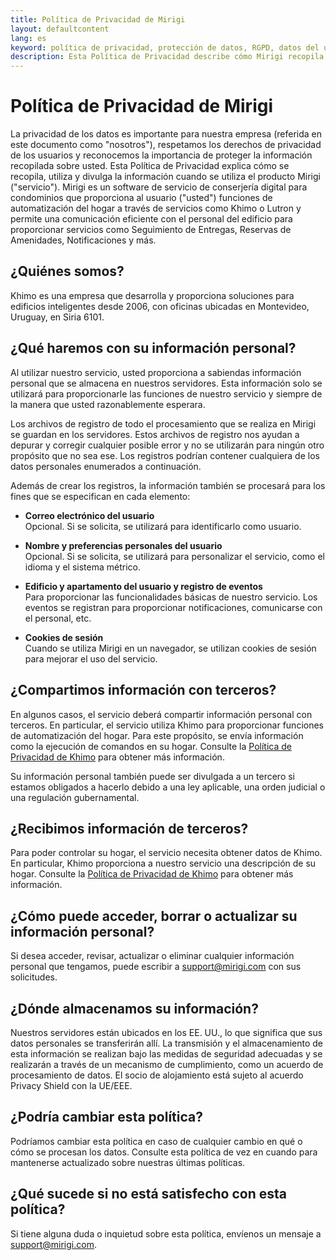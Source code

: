 ```yaml
---
title: Política de Privacidad de Mirigi
layout: defaultcontent
lang: es
keyword: política de privacidad, protección de datos, RGPD, datos del usuario, seguridad
description: Esta Política de Privacidad describe cómo Mirigi recopila, utiliza y protege los datos de los usuarios de acuerdo con las normativas de privacidad de datos.
---
```


# Política de Privacidad de Mirigi

La privacidad de los datos es importante para nuestra empresa (referida en este documento como "nosotros"), respetamos los derechos de privacidad de los usuarios y reconocemos la importancia de proteger la información recopilada sobre usted. Esta Política de Privacidad explica cómo se recopila, utiliza y divulga la información cuando se utiliza el producto Mirigi ("servicio"). Mirigi es un software de servicio de conserjería digital para condominios que proporciona al usuario ("usted") funciones de automatización del hogar a través de servicios como Khimo o Lutron y permite una comunicación eficiente con el personal del edificio para proporcionar servicios como Seguimiento de Entregas, Reservas de Amenidades, Notificaciones y más.

## ¿Quiénes somos?

Khimo es una empresa que desarrolla y proporciona soluciones para edificios inteligentes desde 2006, con oficinas ubicadas en Montevideo, Uruguay, en Siria 6101.

## ¿Qué haremos con su información personal?

Al utilizar nuestro servicio, usted proporciona a sabiendas información personal que se almacena en nuestros servidores. Esta información solo se utilizará para proporcionarle las funciones de nuestro servicio y siempre de la manera que usted razonablemente esperara.

Los archivos de registro de todo el procesamiento que se realiza en Mirigi se guardan en los servidores. Estos archivos de registro nos ayudan a depurar y corregir cualquier posible error y no se utilizarán para ningún otro propósito que no sea ese. Los registros podrían contener cualquiera de los datos personales enumerados a continuación.

Además de crear los registros, la información también se procesará para los fines que se especifican en cada elemento:

- **Correo electrónico del usuario**  
  Opcional. Si se solicita, se utilizará para identificarlo como usuario.

- **Nombre y preferencias personales del usuario**  
  Opcional. Si se solicita, se utilizará para personalizar el servicio, como el idioma y el sistema métrico.

- **Edificio y apartamento del usuario y registro de eventos**  
  Para proporcionar las funcionalidades básicas de nuestro servicio. Los eventos se registran para proporcionar notificaciones, comunicarse con el personal, etc.

- **Cookies de sesión**  
  Cuando se utiliza Mirigi en un navegador, se utilizan cookies de sesión para mejorar el uso del servicio.

## ¿Compartimos información con terceros?

En algunos casos, el servicio deberá compartir información personal con terceros. En particular, el servicio utiliza Khimo para proporcionar funciones de automatización del hogar. Para este propósito, se envía información como la ejecución de comandos en su hogar. Consulte la [Política de Privacidad de Khimo](https://www.khimo.com/policy) para obtener más información.

Su información personal también puede ser divulgada a un tercero si estamos obligados a hacerlo debido a una ley aplicable, una orden judicial o una regulación gubernamental.

## ¿Recibimos información de terceros?

Para poder controlar su hogar, el servicio necesita obtener datos de Khimo. En particular, Khimo proporciona a nuestro servicio una descripción de su hogar. Consulte la [Política de Privacidad de Khimo](https://www.khimo.com/policy) para obtener más información.

## ¿Cómo puede acceder, borrar o actualizar su información personal?

Si desea acceder, revisar, actualizar o eliminar cualquier información personal que tengamos, puede escribir a [support@mirigi.com](mailto:support@mirigi.com) con sus solicitudes.

## ¿Dónde almacenamos su información?

Nuestros servidores están ubicados en los EE. UU., lo que significa que sus datos personales se transferirán allí. La transmisión y el almacenamiento de esta información se realizan bajo las medidas de seguridad adecuadas y se realizarán a través de un mecanismo de cumplimiento, como un acuerdo de procesamiento de datos. El socio de alojamiento está sujeto al acuerdo Privacy Shield con la UE/EEE.

## ¿Podría cambiar esta política?

Podríamos cambiar esta política en caso de cualquier cambio en qué o cómo se procesan los datos. Consulte esta política de vez en cuando para mantenerse actualizado sobre nuestras últimas políticas.

## ¿Qué sucede si no está satisfecho con esta política?

Si tiene alguna duda o inquietud sobre esta política, envíenos un mensaje a [support@mirigi.com](mailto:support@mirigi.com).

